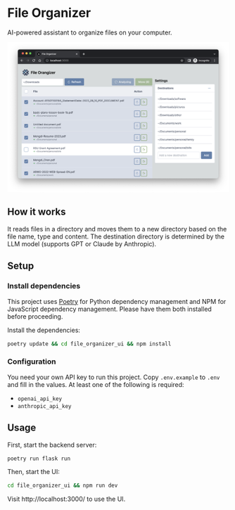 # File Organizer

AI-powered assistant to organize files on your computer.

![Screenshot](./preview/ui.png)

## How it works
It reads files in a directory and moves them to a new directory based on the file name, type and content. The destination directory is determined by the LLM model (supports GPT or Claude by Anthropic).

## Setup

### Install dependencies

This project uses [Poetry](https://python-poetry.org/) for Python dependency management and NPM for JavaScript dependency management. Please have them both installed before proceeding.

Install the dependencies:

```bash
poetry update && cd file_organizer_ui && npm install
```

### Configuration

You need your own API key to run this project.
Copy `.env.example` to `.env` and fill in the values. At least one of the following is required:
- `openai_api_key`
- `anthropic_api_key`

## Usage

First, start the backend server:

```bash
poetry run flask run
```

Then, start the UI:

```bash
cd file_organizer_ui && npm run dev
```

Visit http://localhost:3000/ to use the UI.

